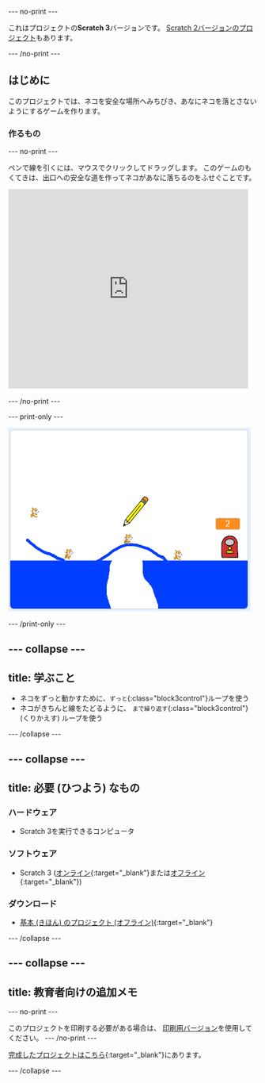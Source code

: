 --- no-print ---

これはプロジェクトの**Scratch 3**バージョンです。 [Scratch 2バージョンのプロジェクト](https://projects.raspberrypi.org/ja-JP/projects/cats-scratch2)もあります。

--- /no-print ---

## はじめに

このプロジェクトでは、ネコを安全な場所へみちびき、あなにネコを落とさないようにするゲームを作ります。

### 作るもの

--- no-print ---

ペンで線を引くには、マウスでクリックしてドラッグします。 このゲームのもくてきは、出口への安全な道を作ってネコがあなに落ちるのをふせぐことです。

<div class="scratch-preview">
  <iframe allowtransparency="true" width="485" height="402" src="https://scratch.mit.edu/projects/embed/382878017/?autostart=false" frameborder="0" scrolling="no"></iframe>
</div>

--- /no-print ---

--- print-only ---

![ネコ！(かんせい)](images/cats-finished.png)

--- /print-only ---

--- collapse ---
---
title: 学ぶこと
---

+ ネコをずっと動かすために、`ずっと`{:class="block3control"}ループを使う
+ ネコがきちんと線をたどるように、 `まで繰り返す`{:class="block3control"} (くりかえす) ループを使う

--- /collapse ---

--- collapse ---
---
title: 必要 (ひつよう) なもの
---

### ハードウェア

+ Scratch 3を実行できるコンピュータ

### ソフトウェア

+ Scratch 3 ([オンライン](https://rpf.io/scratchon){:target="_blank"}または[オフライン](https://rpf.io/scratchoff){:target="_blank"})

### ダウンロード

+ [基本 (きほん) のプロジェクト (オフライン)](https://rpf.io/p/ja-JP/cats-go){:target="_blank"}

--- /collapse ---

--- collapse ---
---
title: 教育者向けの追加メモ
---

--- no-print ---

このプロジェクトを印刷する必要がある場合は、 [印刷用バージョン](https://projects.raspberrypi.org/ja-JP/projects/cats/print)を使用してください。 
--- /no-print ---

[完成したプロジェクトはこちら](https://rpf.io/p/ja-JP/cats-get){:target="_blank"}にあります。

--- /collapse ---